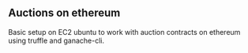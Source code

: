 ## Auctions on ethereum 

Basic setup on EC2 ubuntu to work with auction contracts on ethereum using truffle and ganache-cli.
